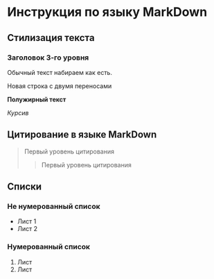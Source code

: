 # Инструкция по языку MarkDown
## Стилизация текста
### Заголовок 3-го уровня


Обычный текст набираем как есть.

Новая строка с двумя переносами

**Полужирный текст**

*Курсив*

## Цитирование в языке MarkDown
> Первый уровень цитирования
>> Первый уровень цитирования

## Списки
### Не нумерованный список
* Лист 1
* Лист 2

### Нумерованный список
1. Лист
2. Лист



